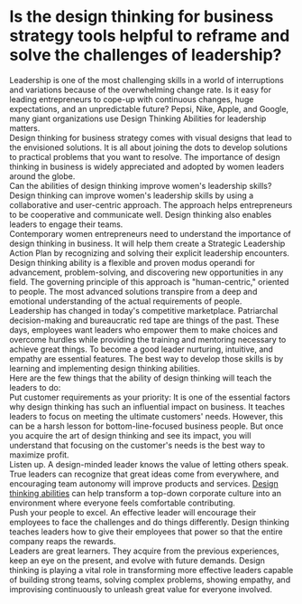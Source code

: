 # Is the design thinking for business strategy tools helpful to reframe and solve the challenges of leadership?
Leadership is one of the most challenging skills in a world of interruptions and variations because of the overwhelming change rate. Is it easy for leading entrepreneurs to cope-up with continuous changes, huge expectations, and an unpredictable future? Pepsi, Nike, Apple, and Google, many giant organizations use Design Thinking Abilities for leadership matters. <br>
Design thinking for business strategy comes with visual designs that lead to the envisioned solutions. It is all about joining the dots to develop solutions to practical problems that you want to resolve. The importance of design thinking in business is widely appreciated and adopted by women leaders around the globe. <br>
Can the abilities of design thinking improve women's leadership skills? <br>
Design thinking can improve women's leadership skills by using a collaborative and user-centric approach. The approach helps entrepreneurs to be cooperative and communicate well. Design thinking also enables leaders to engage their teams. <br>
Contemporary women entrepreneurs need to understand the importance of design thinking in business. It will help them create a Strategic Leadership Action Plan by recognizing and solving their explicit leadership encounters. <br>
Design thinking ability is a flexible and proven modus operandi for advancement, problem-solving, and discovering new opportunities in any field. The governing principle of this approach is "human-centric," oriented to people. The most advanced solutions transpire from a deep and emotional understanding of the actual requirements of people. <br>
Leadership has changed in today's competitive marketplace. Patriarchal decision-making and bureaucratic red tape are things of the past. These days, employees want leaders who empower them to make choices and overcome hurdles while providing the training and mentoring necessary to achieve great things. To become a good leader nurturing, intuitive, and empathy are essential features. The best way to develop those skills is by learning and implementing design thinking abilities. <br>
Here are the few things that the ability of design thinking will teach the leaders to do: <br>
Put customer requirements as your priority: It is one of the essential factors why design thinking has such an influential impact on business. It teaches leaders to focus on meeting the ultimate customers' needs. However, this can be a harsh lesson for bottom-line-focused business people. But once you acquire the art of design thinking and see its impact, you will understand that focusing on the customer's needs is the best way to maximize profit. <br>
Listen up. A design-minded leader knows the value of letting others speak. True leaders can recognize that great ideas come from everywhere, and encouraging team autonomy will improve products and services. <a href="https://www.empoweress.in/leadership-management/design-thinking-basics-for-entrepreneurs/">Design thinking abilities</a> can help transform a top-down corporate culture into an environment where everyone feels comfortable contributing. <br>
Push your people to excel. An effective leader will encourage their employees to face the challenges and do things differently. Design thinking teaches leaders how to give their employees that power so that the entire company reaps the rewards. <br>
Leaders are great learners. They acquire from the previous experiences, keep an eye on the present, and evolve with future demands. Design thinking is playing a vital role in transforming more effective leaders capable of building strong teams, solving complex problems, showing empathy, and improvising continuously to unleash great value for everyone involved. <br>

